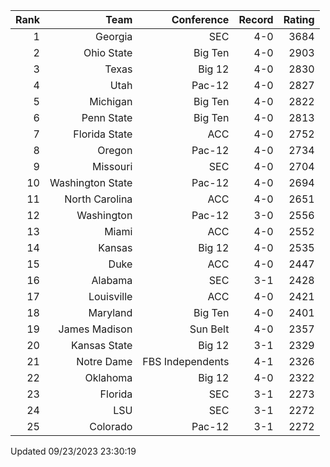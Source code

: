 | Rank  | Team                 | Conference           | Record   | Rating |
| ---:  | ---:                 | ---:                 | ---:     | ---:   |
| 1     | Georgia              | SEC                  | 4-0      | 3684   |
| 2     | Ohio State           | Big Ten              | 4-0      | 2903   |
| 3     | Texas                | Big 12               | 4-0      | 2830   |
| 4     | Utah                 | Pac-12               | 4-0      | 2827   |
| 5     | Michigan             | Big Ten              | 4-0      | 2822   |
| 6     | Penn State           | Big Ten              | 4-0      | 2813   |
| 7     | Florida State        | ACC                  | 4-0      | 2752   |
| 8     | Oregon               | Pac-12               | 4-0      | 2734   |
| 9     | Missouri             | SEC                  | 4-0      | 2704   |
| 10    | Washington State     | Pac-12               | 4-0      | 2694   |
| 11    | North Carolina       | ACC                  | 4-0      | 2651   |
| 12    | Washington           | Pac-12               | 3-0      | 2556   |
| 13    | Miami                | ACC                  | 4-0      | 2552   |
| 14    | Kansas               | Big 12               | 4-0      | 2535   |
| 15    | Duke                 | ACC                  | 4-0      | 2447   |
| 16    | Alabama              | SEC                  | 3-1      | 2428   |
| 17    | Louisville           | ACC                  | 4-0      | 2421   |
| 18    | Maryland             | Big Ten              | 4-0      | 2401   |
| 19    | James Madison        | Sun Belt             | 4-0      | 2357   |
| 20    | Kansas State         | Big 12               | 3-1      | 2329   |
| 21    | Notre Dame           | FBS Independents     | 4-1      | 2326   |
| 22    | Oklahoma             | Big 12               | 4-0      | 2322   |
| 23    | Florida              | SEC                  | 3-1      | 2273   |
| 24    | LSU                  | SEC                  | 3-1      | 2272   |
| 25    | Colorado             | Pac-12               | 3-1      | 2272   |

Updated 09/23/2023 23:30:19
